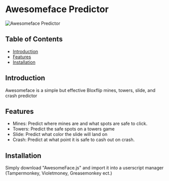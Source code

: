 # Awesomeface Predictor

![Awesomeface Predictor](https://i.imgur.com/ZyICR4t.png)

## Table of Contents

- [Introduction](#introduction)
- [Features](#features)
- [Installation](#installation)

## Introduction

Awesomeface is a simple but effective Bloxflip mines, towers, slide, and crash predictor

## Features

- Mines: Predict where mines are and what spots are safe to click.
- Towers: Predict the safe spots on a towers game
- Slide: Predict what color the slide will land on
- Crash: Predict at what point it is safe to cash out on crash.

## Installation

Simply download "AwesomeFace.js" and import it into a userscript manager (Tampermonkey, Violetmoney, Greasemonkey ect.)
